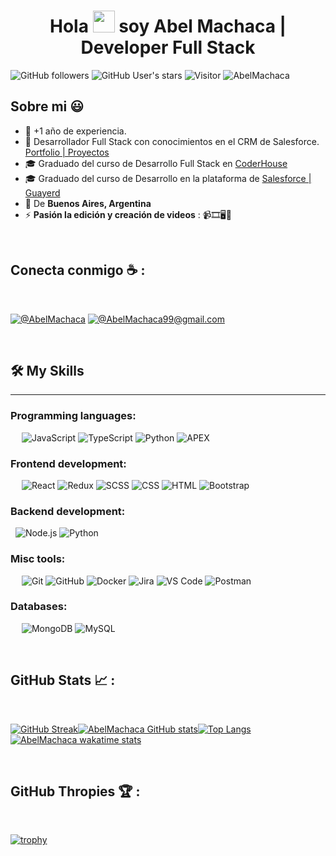 
<h1 align="center">Hola <img src="https://media.giphy.com/media/hvRJCLFzcasrR4ia7z/giphy.gif" width="35"> soy Abel Machaca | Developer Full Stack</h1>

![GitHub followers](https://img.shields.io/github/followers/AbelMachaca?style=social) ![GitHub User's stars](https://img.shields.io/github/stars/AbelMachaca?style=social) ![Visitor](https://visitor-badge.laobi.icu/badge?page_id=AbelMachaca.repoName) <img src="https://komarev.com/ghpvc/?username=AbelMachaca" alt="AbelMachaca" />

## Sobre mi 😃

- 🏢 +1 año de experiencia. 
- 🏢 Desarrollador Full Stack con conocimientos en el CRM de Salesforce. [Portfolio | Proyectos](https://portfolio-abel.onrender.com/)
- 🎓 Graduado del curso de Desarrollo Full Stack en [CoderHouse](https://www.coderhouse.com/ar/certificados/6407aed29b2f75000e606b41)
- 🎓 Graduado del curso de Desarrollo en la plataforma de [Salesforce | Guayerd](https://drive.google.com/file/d/1IWil6iKFgBukwaWwzOMyrFEHOSrjCeIM/view)
- 🏡 De **Buenos Aires, Argentina**
- ⚡ **Pasión la edición y creación de videos** :  📹🎞🖥🎼

<br>

## Conecta conmigo ☕ :

<br>

[![@AbelMachaca](https://img.icons8.com/fluency/48/000000/linkedin.png "@abelmachaca")](https://www.linkedin.com/in/abelmachaca/) [![@AbelMachaca99@gmail.com](https://img.icons8.com/fluency/48/000000/apple-mail.png "@AbelMachaca99@gmail.com")](abelmachaca99@gmail.com)

<br>


## 🛠️ My Skills
-------------------
### Programming languages:
&emsp;
![JavaScript](https://img.shields.io/badge/-JavaScript-000?&logo=JavaScript)
![TypeScript](https://img.shields.io/badge/-TypeScript-000?&logo=TypeScript&logoColor=007ACC)
![Python](https://img.shields.io/badge/-Python-000?&logo=Python)
![APEX](https://img.shields.io/badge/-APEX-000?&logo=Salesforce)
### Frontend development:
&emsp;
![React](https://img.shields.io/badge/-React-000?&logo=React)
![Redux](https://img.shields.io/badge/-Redux-000?&logo=Redux)
![SCSS](https://img.shields.io/badge/-SCSS-000?&logo=Sass)
![CSS](https://img.shields.io/badge/-CSS-000?&logo=CSS3)
![HTML](https://img.shields.io/badge/-HTML-000?&logo=HTML5)
![Bootstrap](https://img.shields.io/badge/-Bootstrap-05122A?style=flat&logo=bootstrap&logoColor=563D7C)
### Backend development:
&nbsp;
![Node.js](https://img.shields.io/badge/-Node.js-05122A?style=flat&logo=node.js)
![Python](https://img.shields.io/badge/-Python-000?&logo=Python)
### Misc tools:
&emsp;
![Git](https://img.shields.io/badge/-Git-000?&logo=Git)
![GitHub](https://img.shields.io/badge/-GitHub-000?&logo=GitHub)
![Docker](https://img.shields.io/badge/-Docker-000?&logo=Docker)
![Jira](https://img.shields.io/badge/-Jira-000?&logo=Jira)
![VS Code](https://img.shields.io/badge/-VS%20Code-000?&logo=Visual-Studio-Code)
![Postman](https://img.shields.io/badge/-Postman-000?&logo=Postman)



### Databases:
&emsp;
![MongoDB](https://img.shields.io/badge/-MongoDB-000?&logo=MongoDB)
![MySQL](https://img.shields.io/badge/-MySQL-000?&logo=MySQL)



<br>

## GitHub Stats 📈 :

<br>

[![GitHub Streak](https://github-readme-streak-stats.herokuapp.com?user=AbelMachaca&theme=algolia&date_format=M%20j%5B%2C%20Y%5D)](https://git.io/streak-stats)[![AbelMachaca GitHub stats](https://github-readme-stats.vercel.app/api?username=AbelMachaca&theme=algolia)](https://github.com/AbelMachaca/github-readme-stats)[![Top Langs](https://github-readme-stats.vercel.app/api/top-langs/?username=AbelMachaca&theme=algolia&langs_count=6)](https://github.com/AbelMachaca/github-readme-stats)[![AbelMachaca wakatime stats](https://github-readme-stats.vercel.app/api/wakatime?username=AbelMachaca&theme=algolia)](https://github.com/AbelMachaca/github-readme-stats)

<br>

## GitHub Thropies 🏆 :

<br>

[![trophy](https://github-profile-trophy.vercel.app/?username=AbelMachaca)](https://github.com/AbelMachaca/github-profile-trophy)

<br>



  
